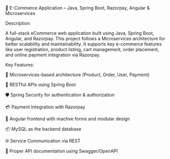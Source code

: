 🛒 E-Commerce Application – Java, Spring Boot, Razorpay, Angular & Microservices

Description:

A full-stack eCommerce web application built using Java, Spring Boot, Angular, and Razorpay. This project follows a Microservices architecture for better scalability and maintainability. It supports key e-commerce features like user registration, product listing, cart management, order placement, and online payment integration via Razorpay.

Key Features:

🔗 Microservices-based architecture (Product, Order, User, Payment)

🧾 RESTful APIs using Spring Boot

🛡️ Spring Security for authentication & authorization

💳 Payment Integration with Razorpay

🧠 Angular frontend with reactive forms and modular design

📦 MySQL as the backend database

🌐 Service Communication via REST

📑 Proper API documentation using Swagger/OpenAPI
